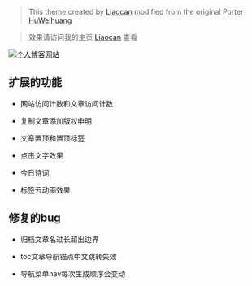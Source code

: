 > This  theme created by [Liaocan](http://liaocan.top/) modified from the original Porter [HuWeihuang](http://www.huweihuang.com/)

> 效果请访问我的主页 [Liaocan](http://liaocan.top/) 查看 

 [![个人博客网站](https://img-blog.csdnimg.cn/20190425190917556.png)](http://liaocan.top/) 


## 扩展的功能

- 网站访问计数和文章访问计数

- 复制文章添加版权申明

- 文章置顶和置顶标签

- 点击文字效果

- 今日诗词

- 标签云动画效果


## 修复的bug

- 归档文章名过长超出边界

- toc文章导航锚点中文跳转失效

- 导航菜单nav每次生成顺序会变动



